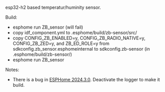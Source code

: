 esp32-h2 based temperatur/huminity sensor.

Build:
* esphome run ZB_sensor (will fail)
* copy idf_component.yml to .esphome/build/zb-sensor/src/
* copy CONFIG_ZB_ENABLED=y, CONFIG_ZB_RADIO_NATIVE=y, CONFIG_ZB_ZED=y, and ZB_ED_ROLE=y from sdkconfig.zb_sensor.esphomeinternal to sdkconfig.zb-sensor (in .esphome/build/zb-sensor/)
* esphome run ZB_sensor

Notes:
* There is a bug in [ESPHome 2024.3.0](https://esphome.io/changelog/2024.3.0.html). Deactivate the logger to make it build.
